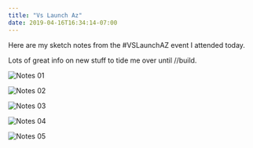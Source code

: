 ```yaml
---
title: "Vs Launch Az"
date: 2019-04-16T16:34:14-07:00
---
```


Here are my sketch notes from the #VSLaunchAZ event I attended today.

Lots of great info on new stuff to tide me over until //build.

![Notes 01](/images/AZVS2019_01.png)

![Notes 02](/images/AZVS2019_02.png)

![Notes 03](/images/AZVS2019_03.png)

![Notes 04](/images/AZVS2019_04.png)

![Notes 05](/images/AZVS2019_05.png)